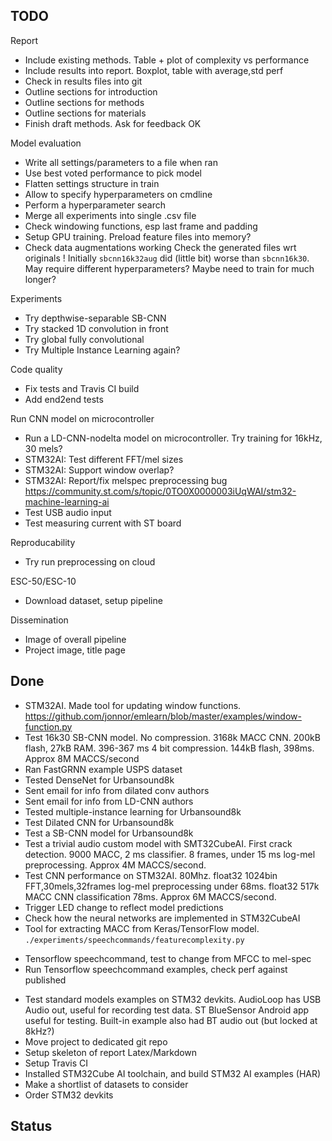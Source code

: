 

## TODO


Report

- Include existing methods. Table + plot of complexity vs performance
- Include results into report. Boxplot, table with average,std perf
- Check in results files into git
- Outline sections for introduction
- Outline sections for methods
- Outline sections for materials
- Finish draft methods. Ask for feedback OK


Model evaluation

- Write all settings/parameters to a file when ran
- Use best voted performance to pick model
- Flatten settings structure in train
- Allow to specify hyperparameters on cmdline
- Perform a hyperparameter search
- Merge all experiments into single .csv file
- Check windowing functions, esp last frame and padding
- Setup GPU training. Preload feature files into memory?
- Check data augmentations working
Check the generated files wrt originals
! Initially `sbcnn16k32aug` did (little bit) worse than `sbcnn16k30`.
May require different hyperparameters? Maybe need to train for much longer?


Experiments

- Try depthwise-separable SB-CNN
- Try stacked 1D convolution in front 
- Try global fully convolutional
- Try Multiple Instance Learning again?

Code quality

- Fix tests and Travis CI build
- Add end2end tests

Run CNN model on microcontroller

- Run a LD-CNN-nodelta model on microcontroller. Try training for 16kHz, 30 mels?
- STM32AI: Test different FFT/mel sizes
- STM32AI: Support window overlap?
- STM32AI: Report/fix melspec preprocessing bug
https://community.st.com/s/topic/0TO0X0000003iUqWAI/stm32-machine-learning-ai
- Test USB audio input
- Test measuring current with ST board

Reproducability

- Try run preprocessing on cloud

ESC-50/ESC-10

- Download dataset, setup pipeline

Dissemination

- Image of overall pipeline
- Project image, title page


## Done

- STM32AI. Made tool for updating window functions.
https://github.com/jonnor/emlearn/blob/master/examples/window-function.py
- Test 16k30 SB-CNN model.
No compression. 3168k MACC CNN. 200kB flash, 27kB RAM. 396-367 ms
4 bit compression. 144kB flash, 398ms. Approx 8M MACCS/second
- Ran FastGRNN example USPS dataset
- Tested DenseNet for Urbansound8k
- Sent email for info from dilated conv authors 
- Sent email for info from LD-CNN authors
- Tested multiple-instance learning for Urbansound8k
- Test Dilated CNN for Urbansound8k
- Test a SB-CNN model for Urbansound8k
- Test a trivial audio custom model with SMT32CubeAI.
First crack detection.
9000 MACC, 2 ms classifier. 8 frames, under 15 ms log-mel preprocessing.
Approx 4M MACCS/second.
- Test CNN performance on STM32AI. 80Mhz.
float32 1024bin FFT,30mels,32frames log-mel preprocessing under 68ms.
float32 517k MACC CNN classification 78ms. Approx 6M MACCS/second.
- Trigger LED change to reflect model predictions
- Check how the neural networks are implemented in STM32CubeAI
- Tool for extracting MACC from Keras/TensorFlow model. `./experiments/speechcommands/featurecomplexity.py`
* Tensorflow speechcommand, test to change from MFCC to mel-spec
* Run Tensorflow speechcommand examples, check perf against published
- Test standard models examples on STM32 devkits.
AudioLoop has USB Audio out, useful for recording test data.
ST BlueSensor Android app useful for testing.
Built-in example also had BT audio out (but locked at 8kHz?)
- Move project to dedicated git repo
- Setup skeleton of report Latex/Markdown
- Setup Travis CI
- Installed STM32Cube AI toolchain, and build STM32 AI examples (HAR)
- Make a shortlist of datasets to consider
- Order STM32 devkits


## Status




